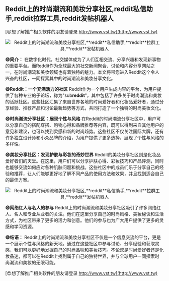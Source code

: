 ## **Reddit上的时尚潮流和美妆分享社区,**reddit**私信助手,**reddit**拉群工具,**reddit**发帖机器人**

[😍想了解推广相关软件的朋友请登录 http://www.vst.tw](http://www.vst.tw)

 <center><img src="https://vst.tw/MP4/tuiguang/png/4.png" alt="Reddit上的时尚潮流和美妆分享社区,**reddit**私信助手,**reddit**拉群工具,**reddit**发帖机器人"></center>

**😄简介：**
在数字化时代，社交媒体成为了人们互相交流、分享兴趣和发现新事物的重要平台。而Reddit作为全球最大的社交新闻聚合、讨论和内容分享网站之一，在时尚潮流和美妆领域也有着独特的魅力。本文将带您进入Reddit这个令人兴奋的社区，一同探索其中的时尚潮流和美妆分享文化。

**😄Reddit：一个充满活力的社区**
Reddit作为一个用户生成内容的平台，为用户提供了各种专业的子论坛，称为"sub**reddit**"，其中包括了许多关于时尚潮流和美妆的活跃社区。这些社区汇集了来自世界各地的时尚爱好者和化妆品爱好者，通过分享经验、推荐产品和讨论最新趋势等方式，共同打造了一个独特的时尚美妆文化。

**😄时尚潮流分享社区：展现个性与风格**
在Reddit的时尚潮流分享社区中，用户可以分享自己的搭配穿搭、购物心得和品牌推荐等内容，既可以得到来自其他用户的意见和建议，也可以找到灵感和新的时尚趋势。这些社区不仅关注国际大牌，还有许多独立设计师和小众品牌的介绍，为用户提供了更多选择，展现了个性与风格的多样性。

**😄美妆分享社区：发现护肤与彩妆的奇妙世界**
Reddit的美妆分享社区则是化妆品爱好者们的天堂。在这里，用户们可以分享护肤心得、彩妆技巧和产品评测，同时也能够交流如何应对各种肌肤问题和挑战。这些社区中的成员们乐于分享自己的经验和推荐，让人们能够更好地了解不同产品的使用方法和效果，并且找到适合自己的最佳方案。

 <center><img src="https://vst.tw/MP4/tuiguang/png/1.png" alt="Reddit上的时尚潮流和美妆分享社区,**reddit**私信助手,**reddit**拉群工具,**reddit**发帖机器人"></center>

**😄网络红人与名人的参与**
Reddit上的时尚潮流和美妆分享社区吸引了许多网络红人、名人和专业从业者的关注。他们在这里分享自己的时尚风格、美妆秘诀和生活方式，为社区带来了更多的活力和创意。他们的参与也为广大用户提供了更多的灵感和学习资源。

**😄结语：**
Reddit上的时尚潮流和美妆分享社区不仅是一个信息交流的平台，更是一个展示个性与风格的新天地。通过在这些社区中参与讨论、分享经验和获取灵感，我们可以更好地发掘自己的时尚品味和美妆技巧。不论您是时尚爱好者还是化妆品迷，都可以在Reddit上找到属于自己的独特世界，并与全球用户一同探索时尚潮流和美妆的无限可能。

[😍想了解推广相关软件的朋友请登录 http://www.vst.tw](http://www.vst.tw)



